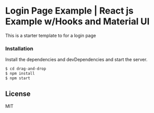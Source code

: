 # Login Page Example | React js Example w/Hooks and Material UI


This is a starter template to for a login page 

### Installation

Install the dependencies and devDependencies and start the server.

```sh
$ cd drag-and-drop
$ npm install
$ npm start
```

License
----

MIT
